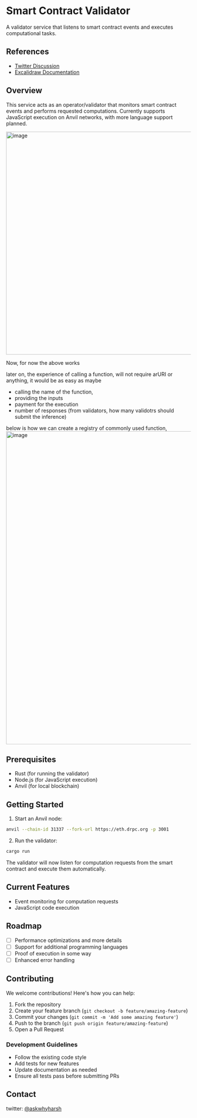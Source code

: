 # Smart Contract Validator

A validator service that listens to smart contract events and executes computational tasks.

## References
- [Twitter Discussion](https://x.com/askwhyharsh/status/1876214220880060702)
- [Excalidraw Documentation](https://t.co/lzj4bW97U1)

## Overview

This service acts as an operator/validator that monitors smart contract events and performs requested computations. Currently supports JavaScript execution on Anvil networks, with more language support planned.

<img width="608" alt="image" src="https://github.com/user-attachments/assets/86de438c-b37c-4559-bda8-660fec7cf4d5" />

Now, for now the above works

later on, the experience of calling a function, will not require arURI or anything, it would be as easy as maybe 
- calling the name of the function, 
- providing the inputs
- payment for the execution
- number of responses (from validators, how many validotrs should submit the inference)

below is how we can create a registry of commonly used function, 
<img width="854" alt="image" src="https://github.com/user-attachments/assets/6bf6734c-e3f0-4834-a213-a97a53539ddd" />

## Prerequisites

- Rust (for running the validator)
- Node.js (for JavaScript execution)
- Anvil (for local blockchain)

## Getting Started

1. Start an Anvil node:
```bash
anvil --chain-id 31337 --fork-url https://eth.drpc.org -p 3001
```

2. Run the validator:
```bash
cargo run
```

The validator will now listen for computation requests from the smart contract and execute them automatically.

## Current Features

- Event monitoring for computation requests
- JavaScript code execution

## Roadmap
- [ ] Performance optimizations and more details
- [ ] Support for additional programming languages
- [ ] Proof of execution in some way
- [ ] Enhanced error handling

## Contributing

We welcome contributions! Here's how you can help:

1. Fork the repository
2. Create your feature branch (`git checkout -b feature/amazing-feature`)
3. Commit your changes (`git commit -m 'Add some amazing feature'`)
4. Push to the branch (`git push origin feature/amazing-feature`)
5. Open a Pull Request

### Development Guidelines

- Follow the existing code style
- Add tests for new features
- Update documentation as needed
- Ensure all tests pass before submitting PRs


## Contact

twitter: [@askwhyharsh](https://x.com/askwhyharsh)
